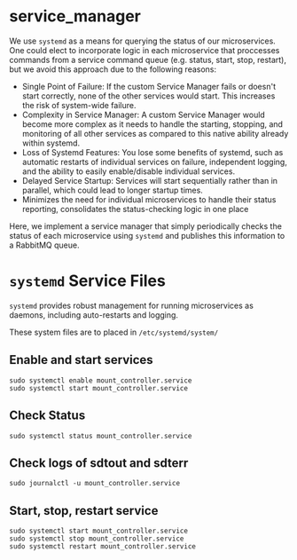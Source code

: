 # service_manager
We use `systemd` as a means for querying the status of our microservices. One could elect to incorporate logic in each microservice that proccesses commands
from a service command queue (e.g. status, start, stop, restart), but we avoid this approach due to the following reasons:
* Single Point of Failure: If the custom Service Manager fails or doesn't start correctly, none of the other services would start. This increases the risk of system-wide failure.
* Complexity in Service Manager: A custom Service Manager would become more complex as it needs to handle the starting, stopping, and monitoring of all other services as compared to this native ability already within systemd.
* Loss of Systemd Features: You lose some benefits of systemd, such as automatic restarts of individual services on failure, independent logging, and the ability to easily enable/disable individual services.
* Delayed Service Startup: Services will start sequentially rather than in parallel, which could lead to longer startup times.
* Minimizes the need for individual microservices to handle their status reporting, consolidates the status-checking logic in one place

Here, we implement a service manager that simply periodically checks the status of each microservice using `systemd` and publishes this information to a RabbitMQ queue.

# `systemd` Service Files
`systemd` provides robust management for running microservices as daemons, including auto-restarts and logging.

These system files are to placed in `/etc/systemd/system/`

## Enable and start services
```
sudo systemctl enable mount_controller.service
sudo systemctl start mount_controller.service
```

## Check Status
```
sudo systemctl status mount_controller.service
```

## Check logs of sdtout and sdterr
```
sudo journalctl -u mount_controller.service
```

## Start, stop, restart service
```
sudo systemctl start mount_controller.service
sudo systemctl stop mount_controller.service
sudo systemctl restart mount_controller.service
```